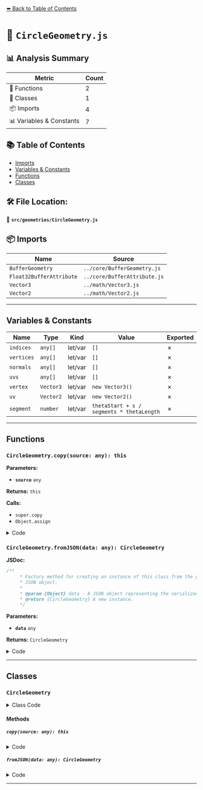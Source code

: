 [⬅️ Back to Table of Contents](../../index.md)

# 📄 `CircleGeometry.js`

## 📊 Analysis Summary

| Metric | Count |
|--------|-------|
| 🔧 Functions | 2 |
| 🧱 Classes | 1 |
| 📦 Imports | 4 |
| 📊 Variables & Constants | 7 |

## 📚 Table of Contents

- [Imports](#imports)
- [Variables & Constants](#variables-constants)
- [Functions](#functions)
- [Classes](#classes)

## 🛠️ File Location:
📂 **`src/geometries/CircleGeometry.js`**

## 📦 Imports

| Name | Source |
|------|--------|
| `BufferGeometry` | `../core/BufferGeometry.js` |
| `Float32BufferAttribute` | `../core/BufferAttribute.js` |
| `Vector3` | `../math/Vector3.js` |
| `Vector2` | `../math/Vector2.js` |


---

## Variables & Constants

| Name | Type | Kind | Value | Exported |
|------|------|------|-------|----------|
| `indices` | `any[]` | let/var | `[]` | ✗ |
| `vertices` | `any[]` | let/var | `[]` | ✗ |
| `normals` | `any[]` | let/var | `[]` | ✗ |
| `uvs` | `any[]` | let/var | `[]` | ✗ |
| `vertex` | `Vector3` | let/var | `new Vector3()` | ✗ |
| `uv` | `Vector2` | let/var | `new Vector2()` | ✗ |
| `segment` | `number` | let/var | `thetaStart + s / segments * thetaLength` | ✗ |


---

## Functions

### `CircleGeometry.copy(source: any): this`

**Parameters:**

- **`source`** `any`

**Returns:** `this`

**Calls:**

- `super.copy`
- `Object.assign`

<details><summary>Code</summary>

```typescript
copy( source ) {

		super.copy( source );

		this.parameters = Object.assign( {}, source.parameters );

		return this;

	}
```
</details>

### `CircleGeometry.fromJSON(data: any): CircleGeometry`

**JSDoc:**
```typescript
/**
	 * Factory method for creating an instance of this class from the given
	 * JSON object.
	 *
	 * @param {Object} data - A JSON object representing the serialized geometry.
	 * @return {CircleGeometry} A new instance.
	 */
```

**Parameters:**

- **`data`** `any`

**Returns:** `CircleGeometry`

<details><summary>Code</summary>

```typescript
static fromJSON( data ) {

		return new CircleGeometry( data.radius, data.segments, data.thetaStart, data.thetaLength );

	}
```
</details>


---

## Classes

### `CircleGeometry`

<details><summary>Class Code</summary>

```ts
class CircleGeometry extends BufferGeometry {

	/**
	 * Constructs a new circle geometry.
	 *
	 * @param {number} [radius=1] - Radius of the circle.
	 * @param {number} [segments=32] - Number of segments (triangles), minimum = `3`.
	 * @param {number} [thetaStart=0] - Start angle for first segment in radians.
	 * @param {number} [thetaLength=Math.PI*2] - The central angle, often called theta,
	 * of the circular sector in radians. The default value results in a complete circle.
	 */
	constructor( radius = 1, segments = 32, thetaStart = 0, thetaLength = Math.PI * 2 ) {

		super();

		this.type = 'CircleGeometry';

		/**
		 * Holds the constructor parameters that have been
		 * used to generate the geometry. Any modification
		 * after instantiation does not change the geometry.
		 *
		 * @type {Object}
		 */
		this.parameters = {
			radius: radius,
			segments: segments,
			thetaStart: thetaStart,
			thetaLength: thetaLength
		};

		segments = Math.max( 3, segments );

		// buffers

		const indices = [];
		const vertices = [];
		const normals = [];
		const uvs = [];

		// helper variables

		const vertex = new Vector3();
		const uv = new Vector2();

		// center point

		vertices.push( 0, 0, 0 );
		normals.push( 0, 0, 1 );
		uvs.push( 0.5, 0.5 );

		for ( let s = 0, i = 3; s <= segments; s ++, i += 3 ) {

			const segment = thetaStart + s / segments * thetaLength;

			// vertex

			vertex.x = radius * Math.cos( segment );
			vertex.y = radius * Math.sin( segment );

			vertices.push( vertex.x, vertex.y, vertex.z );

			// normal

			normals.push( 0, 0, 1 );

			// uvs

			uv.x = ( vertices[ i ] / radius + 1 ) / 2;
			uv.y = ( vertices[ i + 1 ] / radius + 1 ) / 2;

			uvs.push( uv.x, uv.y );

		}

		// indices

		for ( let i = 1; i <= segments; i ++ ) {

			indices.push( i, i + 1, 0 );

		}

		// build geometry

		this.setIndex( indices );
		this.setAttribute( 'position', new Float32BufferAttribute( vertices, 3 ) );
		this.setAttribute( 'normal', new Float32BufferAttribute( normals, 3 ) );
		this.setAttribute( 'uv', new Float32BufferAttribute( uvs, 2 ) );

	}

	copy( source ) {

		super.copy( source );

		this.parameters = Object.assign( {}, source.parameters );

		return this;

	}

	/**
	 * Factory method for creating an instance of this class from the given
	 * JSON object.
	 *
	 * @param {Object} data - A JSON object representing the serialized geometry.
	 * @return {CircleGeometry} A new instance.
	 */
	static fromJSON( data ) {

		return new CircleGeometry( data.radius, data.segments, data.thetaStart, data.thetaLength );

	}

}
```
</details>

#### Methods

##### `copy(source: any): this`

<details><summary>Code</summary>

```ts
copy( source ) {

		super.copy( source );

		this.parameters = Object.assign( {}, source.parameters );

		return this;

	}
```
</details>

##### `fromJSON(data: any): CircleGeometry`

<details><summary>Code</summary>

```ts
static fromJSON( data ) {

		return new CircleGeometry( data.radius, data.segments, data.thetaStart, data.thetaLength );

	}
```
</details>


---